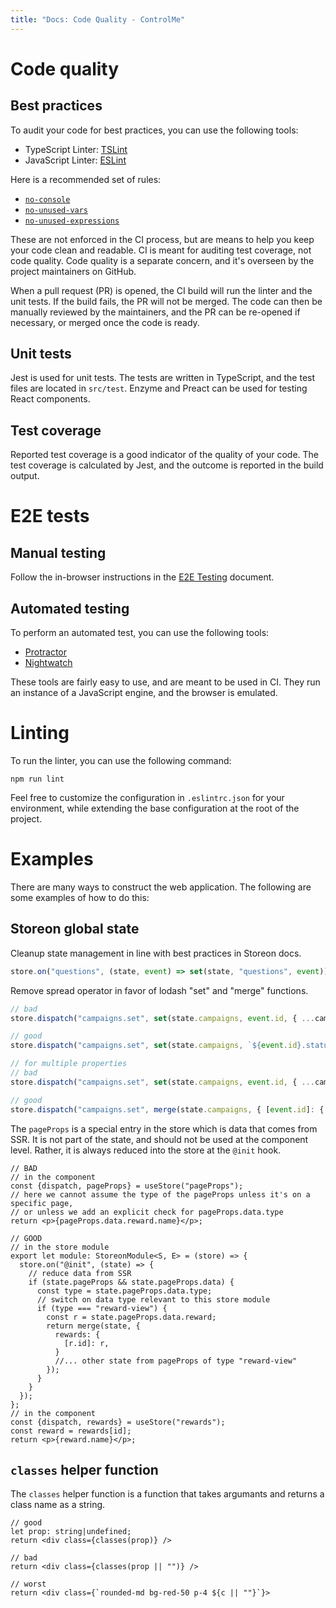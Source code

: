 ```yaml
---
title: "Docs: Code Quality - ControlMe"
---
```


# Code quality
## Best practices

To audit your code for best practices, you can use the following tools:
- TypeScript Linter: [TSLint](https://palantir.github.io/tslint/)
- JavaScript Linter: [ESLint](http://eslint.org/)

Here is a recommended set of rules:
- [`no-console`](https://palantir.github.io/tslint/rules/no-console)
- [`no-unused-vars`](https://palantir.github.io/tslint/rules/no-unused-vars)
- [`no-unused-expressions`](https://palantir.github.io/tslint/rules/no-unused-expressions)

These are not enforced in the CI process, but are means to help you keep your code clean and readable.
CI is meant for auditing test coverage, not code quality. Code quality is a separate concern, and it's overseen by
the project maintainers on GitHub.

When a pull request (PR) is opened, the CI build will run the linter and the unit tests. If the build fails, the PR will
not be merged. The code can then be manually reviewed by the maintainers, and the PR can be re-opened if necessary, or 
merged once the code is ready.

## Unit tests

Jest is used for unit tests. The tests are written in TypeScript, and the test files are located in `src/test`. Enzyme and Preact can be used for testing React components.

## Test coverage

Reported test coverage is a good indicator of the quality of your code. The test coverage is calculated by Jest, and the
outcome is reported in the build output.

# E2E tests
## Manual testing

Follow the in-browser instructions in the [E2E Testing](e2e-testing) document. 

## Automated testing

To perform an automated test, you can use the following tools:
- [Protractor](https://angular.github.io/protractor/#/)
- [Nightwatch](http://nightwatchjs.org/)

These tools are fairly easy to use, and are meant to be used in CI. They run an instance of a JavaScript engine, and the browser is emulated.

# Linting
To run the linter, you can use the following command:
```
npm run lint
```
Feel free to customize the configuration in `.eslintrc.json` for your environment, while extending the base configuration at the root of the project.

# Examples
There are many ways to construct the web application. The following are some examples of how to do this:

## Storeon global state
Cleanup state management in line with best practices in Storeon docs.
```ts
store.on("questions", (state, event) => set(state, "questions", event));
```

Remove spread operator in favor of lodash "set" and "merge" functions.
```ts
// bad
store.dispatch("campaigns.set", set(state.campaigns, event.id, { ...campaign, status: "published" }));

// good
store.dispatch("campaigns.set", set(state.campaigns, `${event.id}.status`, "published"));

// for multiple properties
// bad
store.dispatch("campaigns.set", set(state.campaigns, event.id, { ...campaign, status: "published", name: "New Campaign" }));

// good
store.dispatch("campaigns.set", merge(state.campaigns, { [event.id]: { status: "published", name: "New Campaign" } }));
```

The `pageProps` is a special entry in the store which is data that comes from SSR. It is not part of the state, and should not be used at the component level. Rather, it is always reduced into the store at the `@init` hook.

```tsx
// BAD
// in the component
const {dispatch, pageProps} = useStore("pageProps");
// here we cannot assume the type of the pageProps unless it's on a specific page,
// or unless we add an explicit check for pageProps.data.type
return <p>{pageProps.data.reward.name}</p>;

// GOOD
// in the store module
export let module: StoreonModule<S, E> = (store) => {
  store.on("@init", (state) => {
    // reduce data from SSR
    if (state.pageProps && state.pageProps.data) {
      const type = state.pageProps.data.type;
      // switch on data type relevant to this store module
      if (type === "reward-view") {
        const r = state.pageProps.data.reward;
        return merge(state, {
          rewards: {
            [r.id]: r,
          }
          //... other state from pageProps of type "reward-view"
        });
      }
    }
  });
};
// in the component
const {dispatch, rewards} = useStore("rewards");
const reward = rewards[id];
return <p>{reward.name}</p>;
```

## `classes` helper function
The `classes` helper function is a function that takes argumants and returns a class name as a string.

```tsx
// good
let prop: string|undefined;
return <div class={classes(prop)} />

// bad
return <div class={classes(prop || "")} />

// worst
return <div class={`rounded-md bg-red-50 p-4 ${c || ""}`}>
```